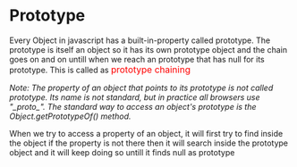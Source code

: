 # Prototype 

Every Object in javascript has a built-in-property called prototype. The prototype is itself an object so it has its own prototype object and the chain goes on and on untill when we reach an prototype that has null for its prototype. This is called as <span style="color: red; font-size:16px"> prototype chaining </span>

<span style="font-style: italic"> Note: The property of an object that points to its prototype is not called prototype. Its name is not standard, but in practice all browsers use "\__proto__". The standard way to access an object's prototype is the Object.getPrototypeOf() method. </span>

When we try to access a property of an object, it will first try to find inside the object if the property is not there then it will search inside the prototype object and it will keep doing so untill it finds null as prototype 